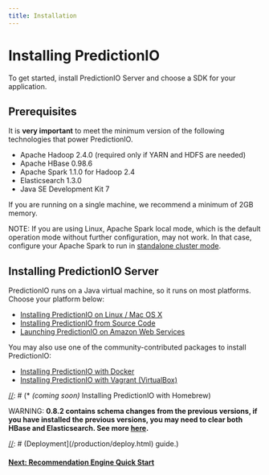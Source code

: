 ```yaml
---
title: Installation
---
```


# Installing PredictionIO

To get started, install PredictionIO Server and choose a SDK for your
application.

## Prerequisites

It is **very important** to meet the minimum version of the following
technologies that power PredictionIO.

* Apache Hadoop 2.4.0 (required only if YARN and HDFS are needed)
* Apache HBase 0.98.6
* Apache Spark 1.1.0 for Hadoop 2.4
* Elasticsearch 1.3.0
* Java SE Development Kit 7

If you are running on a single machine, we recommend a minimum of 2GB memory.

NOTE: If you are using Linux, Apache Spark local mode, which is the default
operation mode without further configuration, may not work. In that case,
configure your Apache Spark to run in [standalone cluster
mode](http://spark.apache.org/docs/latest/spark-standalone.html).

## Installing PredictionIO Server

PredictionIO runs on a Java virtual machine, so it runs on most platforms.
Choose your platform below:

* [Installing PredictionIO on Linux / Mac OS X](install-linux.html)
* [Installing PredictionIO from Source Code](install-sourcecode.html)
* [Launching PredictionIO on Amazon Web Services](launch-aws.html)

You may also use one of the community-contributed packages to install
PredictionIO:

* [Installing PredictionIO with
  Docker](/community/projects.html#docker-installation-for-predictionio)
* [Installing PredictionIO with Vagrant
  (VirtualBox)](/community/projects.html#vagrant-installation-for-predictionio)

[//]: # (* *(coming soon)* Installing PredictionIO with Homebrew)



WARNING: **0.8.2 contains schema changes from the previous versions, if you have
installed the previous versions, you may need to clear both HBase and
Elasticsearch. See more [here](/resources/schema-change.html).**


[//]: # (## Production Deployment)

[//]: # (For production environment setup, please refer to [Production)
[//]: # (Deployment](/production/deploy.html) guide.)

#### [Next: Recommendation Engine Quick Start](/recommendation/quickstart.html)
